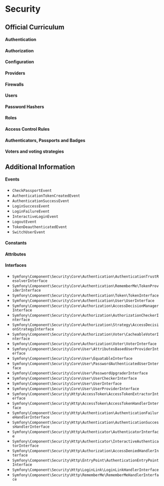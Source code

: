 # Security

## Official Curriculum

#### Authentication

#### Authorization

#### Configuration

#### Providers

#### Firewalls

#### Users

#### Password Hashers

#### Roles

#### Access Control Rules

#### Authenticators, Passports and Badges

#### Voters and voting strategies


## Additional Information

#### Events

* `CheckPassportEvent`
* `AuthenticationTokenCreatedEvent`
* `AuthenticationSuccessEvent`
* `LoginSuccessEvent`
* `LoginFailureEvent`
* `InteractiveLoginEvent`
* `LogoutEvent`
* `TokenDeauthenticatedEvent`
* `SwitchUserEvent`

#### Constants

#### Attributes

#### Interfaces

* `Symfony\Component\Security\Core\Authentication\AuthenticationTrustResolverInterface`
* `Symfony\Component\Security\Core\Authentication\RememberMe\TokenProviderInterface`
* `Symfony\Component\Security\Core\Authentication\Token\TokenInterface`
* `Symfony\Component\Security\Core\Authentication\User\UserInterface`
* `Symfony\Component\Security\Core\Authorization\AccessDecisionManagerInterface`
* `Symfony\Component\Security\Core\Authorization\AuthorizationCheckerInterface`
* `Symfony\Component\Security\Core\Authorization\Strategy\AccessDecisionStrategyInterface`
* `Symfony\Component\Security\Core\Authorization\Voter\CacheableVoterInterface`
* `Symfony\Component\Security\Core\Authorization\Voter\VoterInterface`
* `Symfony\Component\Security\Core\User\AttributesBasedUserProviderInterface`
* `Symfony\Component\Security\Core\User\EquatableInterface`
* `Symfony\Component\Security\Core\User\PasswordAuthenticatedUserInterface`
* `Symfony\Component\Security\Core\User\PasswordUpgraderInterface`
* `Symfony\Component\Security\Core\User\UserCheckerInterface`
* `Symfony\Component\Security\Core\User\UserInterface`
* `Symfony\Component\Security\Core\User\UserProviderInterface`
* `Symfony\Component\Security\Http\AccessToken\AccessTokenExtractorInterface`
* `Symfony\Component\Security\Http\AccessToken\AccessTokenHandlerInterface`
* `Symfony\Component\Security\Http\Authentication\AuthenticationFailureHandlerInterface`
* `Symfony\Component\Security\Http\Authentication\AuthenticationSuccessHandlerInterface`
* `Symfony\Component\Security\Http\Authenticator\AuthenticatorInterface`
* `Symfony\Component\Security\Http\Authenticator\InteractiveAuthenticatorInterface`
* `Symfony\Component\Security\Http\Authorization\AccessDeniedHandlerInterface`
* `Symfony\Component\Security\Http\EntryPoint\AuthenticationEntryPointInterface`
* `Symfony\Component\Security\Http\LoginLink\LoginLinkHandlerInterface`
* `Symfony\Component\Security\Http\RememberMe\RememberMeHandlerInterface`

